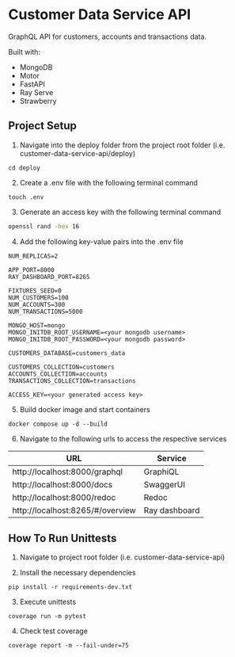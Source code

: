 # Customer Data Service API

GraphQL API for customers, accounts and transactions data. 

Built with:
* MongoDB
* Motor
* FastAPI
* Ray Serve
* Strawberry

## Project Setup

1. Navigate into the deploy folder from the project root folder (i.e. customer-data-service-api/deploy)
```shell
cd deploy
```

2. Create a .env file with the following terminal command
```shell
touch .env
```

3. Generate an access key with the following terminal command
```sh
openssl rand -hex 16
```

4. Add the following key-value pairs into the .env file
```
NUM_REPLICAS=2

APP_PORT=8000
RAY_DASHBOARD_PORT=8265

FIXTURES_SEED=0
NUM_CUSTOMERS=100
NUM_ACCOUNTS=300
NUM_TRANSACTIONS=5000

MONGO_HOST=mongo
MONGO_INITDB_ROOT_USERNAME=<your mongodb username>
MONGO_INITDB_ROOT_PASSWORD=<your mongodb password>

CUSTOMERS_DATABASE=customers_data

CUSTOMERS_COLLECTION=customers
ACCOUNTS_COLLECTION=accounts
TRANSACTIONS_COLLECTION=transactions

ACCESS_KEY=<your generated access key>
```

5. Build docker image and start containers
```shell
docker compose up -d --build
```

6. Navigate to the following urls to access the respective services

| URL                              | Service       |
| -------------------------------- |-------------- |
| http://localhost:8000/graphql    | GraphiQL      |
| http://localhost:8000/docs       | SwaggerUI     |
| http://localhost:8000/redoc      | Redoc         |
| http://localhost:8265/#/overview | Ray dashboard |

## How To Run Unittests

1. Navigate to project root folder (i.e. customer-data-service-api) 

2. Install the necessary dependencies
```shell
pip install -r requirements-dev.txt
```

3. Execute unittests
```shell
coverage run -m pytest
```

4. Check test coverage
```shell
coverage report -m --fail-under=75
```